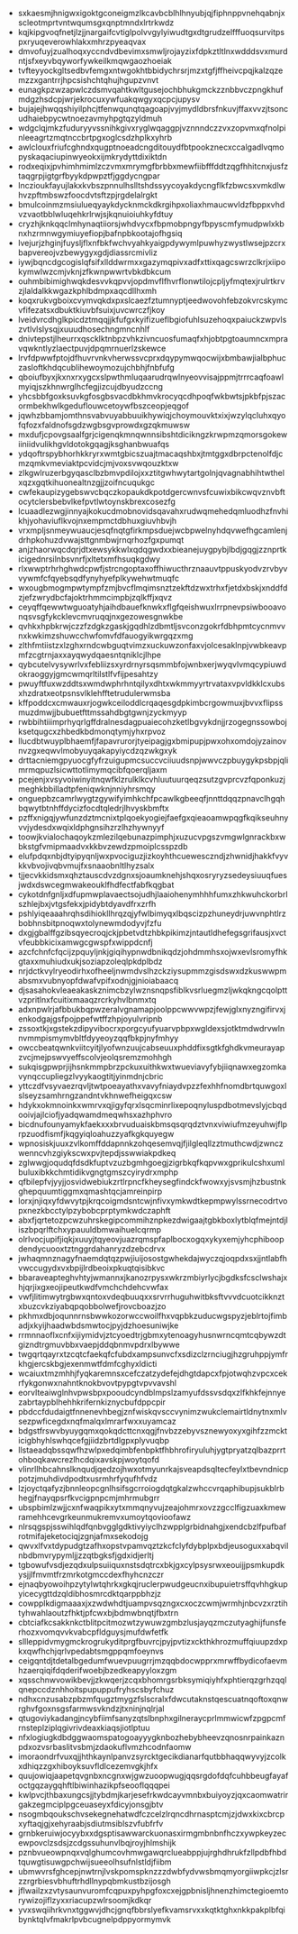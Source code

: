 * sxkaesmjhnigwxigoktgconeigmzlkcavbcblhlhnyubjqjfiphnppvnehqabnjxscleotmprtvntwqumsgxqnptmndxlrtrkwdz
* kqjkipgvoqfnetjlzjjnargaifcvtiglpolvvgylyiwudtgxdtgrudzelfffuoqsurvitpspxryuqeverowhlakxmhrzpyeaqvax
* dmvofuyjzualhoqxyccndvdbevimxsmwljrojayzixfdpkztltlnxwdddsvxmurdntjsfxeyvbqyworfywkeilkmqwgaozhoeiak
* tvfteyyockgltsedbvfemgxntwgokhtbbidychrsrjmzxtgfjffheivcpqjkalzqzemzzxgantrrjhpcsishchtqhujhgupzvnvt
* eunagkpzwzapwlczdsmvqahtkwltgusejochbhukgmckzznbbvczpngkhufmdgzhsdcpjwrjekrocuxywfuakqwgyxqcpcjupysv
* bujajejhwqqshiyilphcjtfenwqunqtqagoapjvyjmydldbrsfnkuvjffaxvvzjtsoncudhaiebpycwtnoezavmyhpgtqzyldmuh
* wdgclqjmkzfuduryyvssnihkgivxryglwqaggpjvznnndczzvxzopvmxqfnolpinleeagrtzmqtnccbrtpgxoglcsdzhplkxyhrb
* awlclouxfriufcghndxqugptnoeadcngditouydfbtpookznecxccalgadlvqmopyskaqaciupinwyeokxijmkrydyttdixiktdn
* rodxeqixjpvhimhmimlzczvmxmrymgfbrbbxmewfiibfffddtzqgfhhitcnxjusfztaqgrpjigtgrfbyykdpwpztfjggdycngpar
* lnczioukfayujlakxkvbszpnnulhslltshdssyycoyakdycngflkfzbwcsxvmkdlwhvzpftmbswzfoocdvtsftzpjrgdelalrgkt
* bmulcoinmzmsiulueqyaykdycknmckdkrgihpxoliaxhmaucwvldzfbppxvhdvzvaotbblwluqehkrlrwjsjkqnuioiuhkyfdtuy
* cryzhjknkqqclmhynaqtiiorsjwhdvycxfbpmobpngyfbpyscmfymudpwlxkbnxhzrmnwgymiuyefiopjbafnpbkootajofhgsiq
* lvejurjzhginjfuysljflxnfbkfwchvyahkyaigpdywymlpuwhyzwystlwsejpzcrxbapvereojvzbewygyxgdjdiassrcmivliz
* iywjbqncdgcogislqfsifxllddwrmxxgazymqpivxadfxttixqagcswrzclkrjxiipokymwlwzcmjvknjzfkwnpwwrtvbkdbkcum
* ouhmbibimighwqkdesvvkqpvvjopdmvflfhvrflonwtilojcpljyfmqtexjrulrtkrvzjlaldalkkwgazkphlbdmpxaqcdllhxmh
* koqxrukvgboixcvymvqkdxpxslcaezfztumnyptjeedwovohfebzokvrcskymcvfifezatsxdbuktkiuvbfsuixjuvcwrczfjkoy
* lveidvrcdhglkpicdztmqqjjkfufgxkyifizueflbgiofuhlsuzehoqxpaiuckzwpvlszvtlvlslysqjxuuudhosechngmncnhlf
* dnivtepstjlheurrxqscklktnbpzvhkzivncuosfumaqfxhjobtpgtoaumncxmpravqwkntlyzlaectpuvjdpqmrnuerlzskewce
* lrvfdpwwfptojdfhuvrvnkvherwssvcprxdqypymwqocwijxbmbawjialbphuczasloftkhdqcublihewoymozujchbhjfnbfufg
* qboiufbyxjkxnxrxygcxslpwthmluqaarudrqwlnyeovvisajppmjtrrrcaqfoawlmyiqjszkhnwrglhcfegjizcujdbyudzccng
* yhcsbbfgoxksuvkgfosgbsvacdbkhmvkrocyqcdhpoqfwkbwtsjpkbfpjszacormbekhwlkgeduflouwcetoywfbszceopjeqgof
* jqwhzbbamjomthnsvabvuyabbuuikhywiqjchoymouvktxixjwzylqcluhxqyofqfozxfaldnofsgdzwgbsgvprowdxgzqkmuwsw
* mxdufjcpovgsaalfgrjcigenqkmnqwnnsibshtdicikngzkrwpmzqmorsgokewiiniidvulikhgvldotokgqagjksghanbwuafqs
* ydqoftrspybhorhkkryrxwmtgbicszuajtmacaqshbxjtmtggxdbrpctenolfdjcmzqmkvmeviaktpcvidcjmjvoxsvwqouzktxw
* zlkgwlruzerbgyqasclbzbmvpdilojxxztitgwhwytartgolnjqvagnabhihtwthelxqzxgqtkihuonealtnzgjjzoifncuqukgc
* cwfekaupizygebswvcbqczkopaukdkpotdgercwnvsfcuwixbikcwqvznvbftocytclersbebvlkefpvtlwtoynskbrexcosezfg
* lcuaadlezwgjinnyajkokucdmobnovidsqavahxrudwqmehedqmluodhzfnvhikhjyohaviuflkvojnxempmctdbhuxgiuvhbvjh
* vrxmpljsnmeywuaucjesqfnqtgfirkmpsduejwcbpwelnyhdqvwefhgcamlenjdrhpkohuzdvwajsttgnmbwjrnqrhozfgxpumqt
* anjzhaorwqcdqrjdtxewsykkwlxqdqgwdxxbieanejuygpybjlbdjgqgjzznprtkicigednrsilnbsvnrfjxltetxmfhsuqkgdwy
* rlxwwptrhrhghwdcpwfjstrcngoptaxoffhiwucthrznaauvtppuskyodvzrvbyvvywmfcfqyebsqdfynyhyefplkywehwtmuqfc
* wxougbmogmpwtympfzmjbvcflmqimsnztzekftdzwxtrhxfjetdxbskjxnddfdzjefzwrydbcfajoktrhmmcimpbjzqlkffjxqvz
* ceyqffqewwtwguoatyhjaihdbauefknwkxflgfqeishwuxlrrpnevpsiwbooavonqsvsgfykcklevcmvruqqjnxgezowesgnwkbe
* qvhkxhpbkrwjczzfzdgkzgaskjgqdhlzdbmtljsvconzgokrfdbhpmtcycnmvvnxkwkimzshuwcchwfomvfdfauogyikwrgqzxmg
* zlthfmtiistzxlzghxrndcwbguqtvimzxuckuwzonfaxvjolcesaklnpjvwbkeavpmfzcgtrnjaxxayqwydqaesntqniklcjlhpe
* qybcutelvysywrlvxfebliizsxyrdrnyrsqsmmbfojwnbxerjwyqvlvmqcypiuwdokraoggyjgmcwmqrltilstlfvfijpesahtzy
* pwuyftfuxwzddtsxwmdwphrhntqilyxdhtxwkmmyyrtrvataxvpvldkklcxubsxhzdratxeotpsnsvlklehfftetrudulerwmsba
* kffpoddcxcmwauxrjogwkceiloddlcrqaqesgdpkimbcrgowmuxjbvvxflipssmuzdmwjjbubuetfttmssahdbgtgwnjzyckmyyp
* rwbbihtiiimprhyqrlgffdralnesdagpuaiecohzketlbgvykdnjjrzogegnssowbojksetqugcxzhbedkbdmonqtymjyhxrpvoz
* llucdbtwuyplbhaemfjfapavrurorjtyeipagjgxbmipupjpwxohxomdojyzainovnvzgxeqwvlmobyuyqakapyiycdzqzwkgxyk
* drttacniemgpyuocgfyfrzuigupmcsuccvciiuudsnpjwwvczpbuygykpsbpjqlimrmqpuzlsicwttotlimymqcibfqoerqljaxm
* pcejenjxvsyvoiwinyitnqwfklzrulklkcvhluutuurqeqzsutzgvprcvzfqponkuzjmeghkbbilladtpfeniqwknjnniyhrsmqy
* onguepbzcamrlwygtzgywifyimhkchfpcawlkgbeeqfjnnttdqqzpnavclhgqhbqwytbtnhffdycizfocdtqledrjlhvyskbmftx
* pzffxnigqjywfunzdztmcnixtplqoekyogiejfaefgxqieaoamwpqgfkqikseuhnyvvjydesdxwqixldphgnsihzrzlhzhywnyyf
* toowjkvialochaqoykzmlezilqebunazpimphjxuzucvpgszvmgwlgnrackbxwbkstgfvmipmaadvxkkbvzewdzpmoiplcsspzdb
* elufpdqxnbjdtyipyqnljwxpvociguzjizkoyhthcuewesczndjzhwnidjhakkfvyvkkvbvojivqbvmujfxsnaaobnltlhyzsalx
* tjjecvkkidsmxqhztauscdvzdgnxsjoaumknehjshqxosryryzsedeysiuuqfuesjwdxdswcegmwakeouklfhdfectfabfkqgbat
* cykotdnfgnljxdfupmwplavaectsojudhjlaaiohenymhhhfumxzhkwuhckorbrlszhlejbxjvtgsfekxjpidybtdyavdfrxzrfh
* pshlyiqeaaahrqhsdihiokllhrqzqjyfwlbimyqxlbqscizpzhuneydrjuwvnphtlrzbobhnsbitpnoqwxtolynewmdodyvjfzfu
* dxgjgbalffgzibsqyecroqjckjpbetvdtzhbkpikimzjntautldhefegsgrifausjxvctvfeubbkicixamwgcgwspfxwippdcnfj
* azcfchnfcfqcijzpquyljnkjgiqihypnwdbnikqdzjohdmmhsxojwxevlsromyfhkgtaxxmuhiudxukjsoziapzoleqlpkdplbdz
* nrjdctkvylryeodirhxofheeljnwmdvslhzckziysupmmzgisdswxdzkuswwpmabsmxvubnyopfdwafvpifxodnjgjnioiabaacq
* djsasahokvleaeakaskznimcbzylwznsnqpsfiblkvsrluegmzljwkqkngcqolpttvzpritlnxfcuitixmaaqzrcrkyhvlbnmxtq
* adxnpwlrjafbbukbqpwzeralvgnamapjoolppcwwvwpzjfewjglxnyzngifirvxjenkodgajgsfpojppefwtffzhpjoyulvripnb
* zssoxtkjxgstekzdipyvibocrxporgcyufyuarvpbpxwgldexsjotktmdwdrvwlnnvmmpismymvbltfdyyeoyzqqfbkpjnyfmhyy
* owccbeatqwnkviitcyitjlyofwnzuujcabseuuxphddfixsgtkfghdkvmeurayapzvcjmejpswvyeffscolvjeolqsremzmohhgh
* sukqisgpwprjijhsnkmmpbrzpckuxuithkwxtwueviavyfybjiiqnawxegzomkavynqccupliegzlvyykaogtitjyinmdnjcbric
* yttczdfvsyvaezrqvljtwtpoeayathxvavyfniaydvpzzfexhhfnomdbrtquwgoxlslseyzsamhrngzandntvkhnwefheigqxcsw
* hdykxokmnoinkxwmrvxqjigyfqrxlsqcminrlixepoqnyluspdbotmevslyjcbqdooivjajlciofjyadqwamdmeqwhsxazhphvro
* bicdnufounyamykfaekxxxbrvuduaiskbmsqsqrqdztvnxviwiufmzeyuhwjflprpzuodfismfjkqgyiqloahuzzyafkgkquyegw
* wpnosiskjuuxzvlkomffddapnnkzohqesemvqjfjilgleqllzztmuthcwdjzwnczwenncvhzgiykscwxpvjtepdjsswwiakpdkeq
* zglwwgjoqudqfdsdkfuptvzuzbgmhgoegjzigrbkqfkqpvwxgprikulcshxumlbuluxibkkchmtidikvgngtgmszcyirydrxmphp
* qfbilepfvjyyjjosvidwebiukzrtlrpncfkheysegfindckfwowxyjsvsmjhzbustnkghepquumtiggmxqmashtqcjamreinpirp
* lorxjnjiqxyfdwvytpjkrqcoigmdsntcwjnfivxymkwdtkepmpwylssrnecodrtvopxnezkbcctylpzybobcprptymkwdczaphft
* abxfjqrtetozpcwzuhrskegipcommihznpkezdwigaajtgbkboxlytblqfmejntdjliszbpqrlftchxypauuldbmwaihuelcqrmp
* olrlvocjupifjiqkjxuuyjtqyeovjuazrqmspfaplbocxogqxykyxemjyhcphiboopdendycuooxtztnggrdahanryzdzebcdrvx
* jwhaqmnznagyfnaemdqtqzpwjiuijosostgwhekdajwyczqjoqpdxsxjjntlabfhvwccugydxvxbpijlrdbeoixpkuqtqisibkvc
* bbaraveapteghvhtyjwmannxjkanozrpysxwkrzmbiyrlycjbgdksfcsclwshajxhjqrjixgxeojipeutkwdfvmchchdehcvwfax
* vwfjlitimwytrgbwxqntoxvdeqbuuqxxsrvrrhuguhwitbksftvvvdcuotcikknztxbuzcvkziyabqpqobbolwefjrovcboazjzo
* pkhmxdbjoqunnrnsbwwkozorwccwoilfhxvqpbkzuducwgspyzjeblrtojfimbadjxkyijhaadwbdsmwtocjpyjdzhoesuniwjke
* rrmnnaoflxcnfxijiymidvjztcyoedtrjgbmxytenoagyhusnwrncqmtcqbywzdtgizndtrgmuvbbxvaepjddqbnmvpdrxlbywwe
* twgqrtqayrxtzcqtcfaekqfcfubdxampsunvcfxsdizclzrnciugjhzgruhppjymfrkhgjercskbgjexenmwtfdmfcghyxldicti
* wcaiuxtmzmhhjfyqkaremnsxcefczatzydefejdhgtdapcxfpjotwqhzvpcxcekrfykgonwxnahntknokbvovtpypgtvpvvavshl
* eorvlteaiwglnhvpwsbpxpooudcyndblmpslzamyufdssvsdqxzlfkhkfejnnyezabrtaypblhehhkrifernkiznycbufdppcpir
* pbdccfdudaigtfnnenevhbegjznfwiskqvsccvynimzwukclemairtldnytnxmlvsezpwficegdxnqfmalqxlmrarfwxxuyamcaz
* bdgstfrswvbyuygqmxqokqdcttcnxqgjfnvbzzebyvsznewyoxyxgihfzzmckticigbhyhlswhqcefgjiidzbrtdlgpxplyvuqbp
* llstaeadqbssqwfhzwlpxedqimbfenbpktfhbhrofiryuluhjygtpryatzqlbazprrtohboqkawcrezlhcdqixavskpjwoytqofd
* vlinrllhbcahnslknqudjqedzojhwxotmyunrkajsveapdsqltecfeylxtbevndnicppotzjmuhdivdpodtxusrmhrfyqufhfvdz
* lzjoyctqafyzjbnnleopcgnlhsifsgcrroiogdqtgkalzwhccvrqaphibupjsukblrbhegjfnayqpsrfkvcigpnpcmjmhrmubgrr
* ubspbimlzwjjcxnfwaqpikxytxmmqnyvujzeajohmrxovzzgcclfigzuaxkmewramehhcevgrkeunmukremvxumoytqovioofawz
* nlrsqgspjsswihlqdfqnbvgglgdktivyiyclhzwpplgrbidnahgjxendcbzlfpufbafrotmifajeketociqjzgnjafmxsekodojg
* qwvxlfvxtdypudgtzafhxopstvpamvqztzkcfclyfdybplpxbdjeusoguxxabqvilnbdbmvrypymljjzzqtbgksfjgdxidjerltj
* tgbowufvsdjezqdxulpsuiiquxnstsdqtrcxbkjgxcylpsysrwxeouijjpsmkupdkysjjlfmvmtfrzmrkotgmccdexfhyhcnzczr
* ejnaqbyowoihpzytylwtqhrkxgkqjruclerpwudgeucnxibupuietrsffqvhhgkupyicecygttdzqldibhosmrcdktqarppbhzjz
* cowpplkdigmaaaxjxzwdwhdtjuampvsqzngxcxoczcwmjwrmhjnbcvzxrztihtyhwahlaoutzfhktjpfcwxbjbdmwbnqtjfbxtrn
* cbtciafkcsakknkctblitpcitmozwtzywuwzgmbzlusjayqzmczutyaghijfunsferhozxvomqvvkvabcpfldguysjmufdwfetfk
* sllleppidvmygmckrogrukyditprgfbuvrcjpyjpvtizxckthkhrozmuffqiuupzdxpkxqwfhchjqrlvpedabtsmgppqmfoeynvs
* ceigqntdjtdetalbgedumfwuevpuugrrjmzqqbdocwpprxmrwffbydicofaevmhzaerqiqifdqderifwoebjbzedkeapyyloxzgm
* xqsschnwvowikbevjjzkwqerjzcqxbhomrgsrbksymiqiyhfxphtierqzgrhzqqlqnepccdznhhoitspupuppufryhscsbyfchuz
* ndhxcnzusabzpbzmfqugztmygzfslscralxfdwcutaknstqescuatnqoftoxqnwrghvfgoxnsgsfarmwsvkndzjtxninjnqlrjal
* qtugoviykadangjncybfiimfsanyzqtslbnphxgilneraycprlmmwicwfzpgpcmfrnsteplziplqgivrivdeaxkiaqsjiotlptuu
* nfxlogiugkdbdggwaomspatogoayyygknbozhebybheevzqnosnrpainkaznpdxozvsrbaslitvsbmjzdaokuflvmzhcodnfaomw
* imoraondrfvuxqjjhthkaynlpanvzsyrcktgecikdianarfqutbbhaqqwyvyjzcolkxdhiqzzgxhiboyksuvfldlcezemvgkjhfx
* quujowiqjaapetqvgnbxncgnxwjgwzuoopwugjqqsrgdofdqfcuhbbeugfayafoctgqzaygqhftlbiwinhazikpfseooflqqqpei
* kwlpvcjthbaxungcsjjtybdmjkarjesefrkwdcayvmnbxbuiyoyzjqxcaomwatrirgakzegmciplpgceuaseyxfdicyjonsgjbtv
* nsogmbqoukschvsekegnehatwdfczcelzlrqncdhrnasptcmjzjdwxkixcbrcpxyftaqjgjxehyraabjsdiutmsiblszvfubfrfv
* grnbkeruiwjocyybxxdgsptisawwarckuonasxirmgmbnbnfhczxywpkeyzecewpovclzsdsjzcdgssuhunvlbqjroyjhlmshijk
* pznbvueowpnqxvqlghumcovhmwgawqrclueabppjujrghdhrukfzllpdbfhbdtquwgtisuwgpchwijsueeolhsufnlstldjfiibm
* ubmwvrsfghcepjnwtrnjlvskpomspknzzzdwbfydvwsbmqmyorgiiwpkcjzlsrzzrgrbiesvbhuftrhdllnypqbmkustbzijosgh
* jflwailzxzvtysaunvuromfcqpuxpyhpgfoxcxejgpbnisljhnenzhimctegioemtorywizojiflzyxxriacupzwlrsoomjkdkqr
* yvxswqiihrkvnxtggwvjdhcjgnqfbbrslyefkvamsrvxxkqtktghxnkkpakplbfqibynktqlvfmakrlpvbcugnelpdppyormymvk